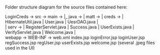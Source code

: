 Folder structure diagram for the source files contained here:

LoginCreds ->
    src ->
        main ->
         |_ java ->
            |   matt ->
            |       creds ->
            |           HibernateUtil.java
            |           User.java
            |           UesrDAO.java
            |       
            |       serv ->
            |           RegisterServlet.java
            |           Success.java
            |           UserExists.java
            |           VerifyServlet.java
            |           Welcome.java
            |           
            webapp ->
                WEB-INF ->
                    web.xml
                index.jsp
                loginError.jsp
                loginUser.jsp
                regSuccess.jsp
                regUser.jsp
                userExists.jsp
                welcome.jsp
                (several .jpeg files used in the UI)
